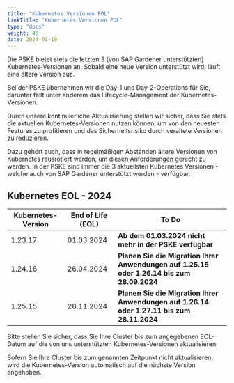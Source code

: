 ```yaml
---
title: "Kubernetes Versionen EOL"
linkTitle: "Kubernetes Versionen EOL"
type: "docs"
weight: 40
date: 2024-01-19
---
```


Die PSKE bietet stets die letzten 3 (von SAP Gardener unterstützten) Kubernetes-Versionen an. Sobald eine neue Version unterstützt wird, läuft eine ältere Version aus.

Bei der PSKE übernehmen wir die Day-1 und Day-2-Operations für Sie, darunter fällt unter anderem das Lifecycle-Management der Kubernetes-Versionen.

Durch unsere kontinuierliche Aktualisierung stellen wir sicher, dass Sie stets die aktuellen Kubernetes-Versionen nutzen können, um von den neuesten Features zu profitieren und das Sicherheitsrisiko durch veraltete Versionen zu reduzieren.

Dazu gehört auch, dass in regelmäßigen Abständen ältere Versionen von Kubernetes rausrotiert werden, um diesen Anforderungen gerecht zu werden. In der PSKE sind immer die 3 aktuellsten Kubernetes Versionen - welche auch von SAP Gardener unterstützt werden - verfügbar.

## Kubernetes EOL - 2024

| Kubernetes-Version | End of Life (EOL) | To Do |
|---|---|---|
| 1.23.17 | 01.03.2024 | **Ab dem 01.03.2024 nicht mehr in der PSKE verfügbar** |
| 1.24.16 | 26.04.2024 | **Planen Sie die Migration Ihrer Anwendungen auf 1.25.15 oder 1.26.14 bis zum 28.09.2024** |
| 1.25.15 | 28.11.2024 | **Planen Sie die Migration Ihrer Anwendungen auf 1.26.14 oder 1.27.11 bis zum 28.11.2024** |

Bitte stellen Sie sicher, dass Sie Ihre Cluster bis zum angegebenen EOL-Datum auf die von uns unterstützten Kubernetes-Versionen aktualisieren.

Sofern Sie Ihre Cluster bis zum genannten Zeitpunkt nicht aktualisieren, wird die Kubernetes-Version automatisch auf die nächste Version angehoben.